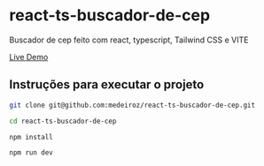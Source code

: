 # react-ts-buscador-de-cep

Buscador de cep feito com react, typescript, Tailwind CSS e VITE

[Live Demo](https://medeiroz-buscacep.netlify.app)



## Instruções para executar o projeto

```bash
git clone git@github.com:medeiroz/react-ts-buscador-de-cep.git
```

```bash
cd react-ts-buscador-de-cep
```

```bash
npm install
```

```bash
npm run dev
```
